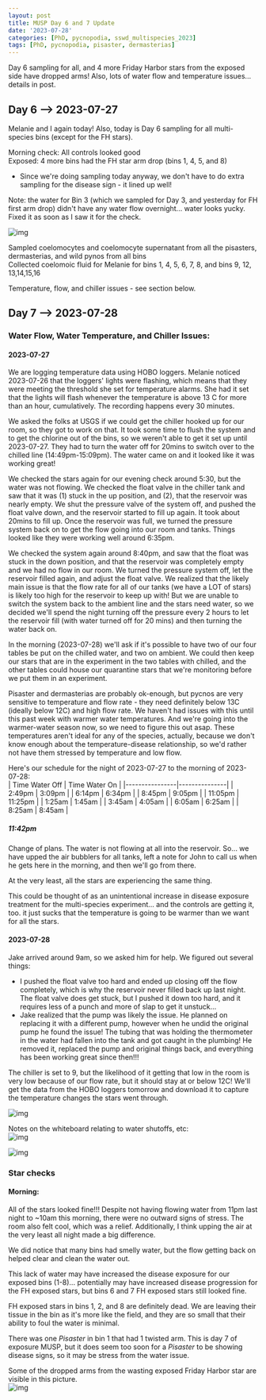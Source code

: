 ```yaml
---
layout: post
title: MUSP Day 6 and 7 Update
date: '2023-07-28'
categories: [PhD, pycnopodia, sswd_multispecies_2023]
tags: [PhD, pycnopodia, pisaster, dermasterias]
---
```

Day 6 sampling for all, and 4 more Friday Harbor stars from the exposed side have dropped arms! Also, lots of water flow and temperature issues... details in post.


## Day 6 --> 2023-07-27
Melanie and I again today! Also, today is Day 6 sampling for all multi-species bins (except for the FH stars).

Morning check:
All controls looked good       
Exposed: 4 more bins had the FH star arm drop (bins 1, 4, 5, and 8)
- Since we're doing sampling today anyway, we don't have to do extra sampling for the disease sign - it lined up well!

Note: the water for Bin 3 (which we sampled for Day 3, and yesterday for FH first arm drop) didn't have any water flow overnight... water looks yucky. Fixed it as soon as I saw it for the check.     

![img](../notebook-images/2023-07-28/20230727_bin3_murky.JPG)

Sampled coelomocytes and coelomocyte supernatant from all the pisasters, dermasterias, and wild pynos from all bins     
Collected coelomoic fluid for Melanie for bins 1, 4, 5, 6, 7, 8, and bins 9, 12, 13,14,15,16    

Temperature, flow, and chiller issues - see section below.

## Day 7 --> 2023-07-28

### Water Flow, Water Temperature, and Chiller Issues:   
#### 2023-07-27       
We are logging temperature data using HOBO loggers. Melanie noticed 2023-07-26 that the loggers' lights were flashing, which means that they were meeting the threshold she set for temperature alarms. She had it set that the lights will flash whenever the temperature is above 13 C for more than an hour, cumulatively. The recording happens every 30 minutes.

We asked the folks at USGS if we could get the chiller hooked up for our room, so they got to work on that. It took some time to flush the system and to get the chlorine out of the bins, so we weren't able to get it set up until 2023-07-27. They had to turn the water off for 20mins to switch over to the chilled line (14:49pm-15:09pm). The water came on and it looked like it was working great!

We checked the stars again for our evening check around 5:30, but the water was not flowing. We checked the float valve in the chiller tank and saw that it was (1) stuck in the up position, and (2), that the reservoir was nearly empty. We shut the pressure valve of the system off, and pushed the float valve down, and the reservoir started to fill up again. It took about 20mins to fill up. Once the reservoir was full, we turned the pressure system back on to get the flow going into our room and tanks. Things looked like they were working well around 6:35pm.

We checked the system again around 8:40pm, and saw that the float was stuck in the down position, and that the reservoir was completely empty and we had no flow in our room. We turned the pressure system off, let the reservoir filled again, and adjust the float valve. We realized that the likely main issue is that the flow rate for all of our tanks (we have a LOT of stars) is likely too high for the reservoir to keep up with! But we are unable to switch the system back to the ambient line and the stars need water, so we decided we'll spend the night turning off the pressure every 2 hours to let the reservoir fill (with water turned off for 20 mins) and then turning the water back on.

In the morning (2023-07-28) we'll ask if it's possible to have two of our four tables be put on the chilled water, and two on ambient. We could then keep our stars that are in the experiment in the two tables with chilled, and the other tables could house our quarantine stars that we're monitoring before we put them in an experiment.

Pisaster and dermasterias are probably ok-enough, but pycnos are very sensitive to temperature and flow rate - they need definitely below 13C (ideally below 12C) and high flow rate. We haven't had issues with this until this past week with warmer water temperatures. And we're going into the warmer-water season now, so we need to figure this out asap. These temperatures aren't ideal for any of the species, actually, because we don't know enough about the temperature-disease relationship, so we'd rather not have them stressed by temperature and low flow.

Here's our schedule for the night of 2023-07-27 to the morning of 2023-07-28:         
| Time Water Off | Time Water On |
|----------------|---------------|
| 2:49pm         | 3:09pm        |
| 6:14pm         | 6:34pm        |
| 8:45pm         | 9:05pm        |
| 11:05pm        | 11:25pm       |
| 1:25am         | 1:45am        |
| 3:45am         | 4:05am        |
| 6:05am         | 6:25am        |
| 8:25am         | 8:45am        |

##### 11:42pm     
Change of plans. The water is not flowing at all into the reservoir. So... we have upped the air bubblers for all tanks, left a note for John to call us when he gets here in the morning, and then we'll go from there.

At the very least, all the stars are experiencing the same thing.

This could be thought of as an unintentional increase in disease exposure treatment for the multi-species experiment... and the controls are getting it, too. it just sucks that the temperature is going to be warmer than we want for all the stars.

#### 2023-07-28
Jake arrived around 9am, so we asked him for help. We figured out several things:    
- I pushed the float valve too hard and ended up closing off the flow completely, which is why the reservoir never filled back up last night. The float valve does get stuck, but I pushed it down too hard, and it requires less of a punch and more of slap to get it unstuck...
- Jake realized that the pump was likely the issue. He planned on replacing it with a different pump, however when he undid the original pump he found the issue! The tubing that was holding the thermometer in the water had fallen into the tank and got caught in the plumbing! He removed it, replaced the pump and original things back, and everything has been working great since then!!!

The chiller is set to 9, but the likelihood of it getting that low in the room is very low because of our flow rate, but it should stay at or below 12C! We'll get the data from the HOBO loggers tomorrow and download it to capture the temperature changes the stars went through.

![img](../notebook-images/2023-07-28/20230728-clogged-pump.JPG)

Notes on the whiteboard relating to water shutoffs, etc:     
![img](../notebook-images/2023-07-28/20230728-whiteboard-notes.JPG)

![img](../notebook-images/2023-07-28/20230728_midday_temp_check.JPG)

### Star checks
#### Morning:      
All of the stars looked fine!!! Despite not having flowing water from 11pm last night to ~10am this morning, there were no outward signs of stress. The room also felt cool, which was a relief. Additionally, I think upping the air at the very least all night made a big difference.

We did notice that many bins had smelly water, but the flow getting back on helped clear and clean the water out.

This lack of water may have increased the disease exposure for our exposed bins (1-8)... potentially may have increased disease progression for the FH exposed stars, but bins 6 and 7 FH exposed stars still looked fine.

FH exposed stars in bins 1, 2, and 8 are definitely dead. We are leaving their tissue in the bin as it's more like the field, and they are so small that their ability to foul the water is minimal.

There was one _Pisaster_ in bin 1 that had 1 twisted arm. This is day 7 of exposure MUSP, but it does seem too soon for a _Pisaster_ to be showing disease signs, so it may be stress from the water issue.   

Some of the dropped arms from the wasting exposed Friday Harbor star are visible in this picture.    
![img](../notebook-images/2023-07-28/20230728_pisaster_bin1-twist-stress.JPG)
